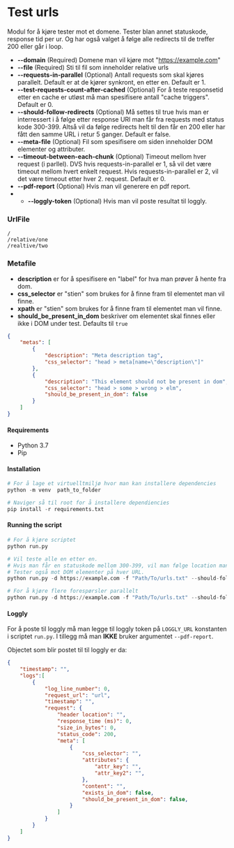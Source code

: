 # Test urls
Modul for å kjøre tester mot et domene. Tester blan annet statuskode, response tid per ur. Og har også valget å følge alle redirects til de treffer 200 eller går i loop.

- **--domain** (Required) Domene man vil kjøre mot "https://example.com"
- **--file** (Required) Sti til fil som inneholder relative urls
- **--requests-in-parallel** (Optional) Antall requests som skal kjøres parallelt. Default er at de kjører synkront, en etter en. Default er 1.
- **--test-requests-count-after-cached** (Optional) For å teste responsetid etter en cache er utløst må man spesifisere antall "cache triggers". Default er 0.
- **--should-follow-redirects** (Optional) Må settes til true hvis man er interressert i å følge etter response URl man får fra requests med status kode 300-399. Altså vil da følge redirects helt til den får en 200 eller har fått den samme URL i retur 5 ganger. Default er false.
- **--meta-file** (Optional) Fil som spesifisere om siden inneholder DOM elementer og attributer.
- **--timeout-between-each-chunk** (Optional) Timeout mellom hver request (i parllel). DVS hvis requests-in-parallel er 1, så vil det være timeout mellom hvert enkelt request. Hvis requests-in-parallel er 2, vil det være timeout etter hver 2. request. Default er 0.
- **--pdf-report** (Optional) Hvis man vil generere en pdf report.
- - **--loggly-token** (Optional) Hvis man vil poste resultat til loggly.

### UrlFile
```
/
/relative/one
/realtive/two
```

### Metafile
- **description** er for å spesifisere en "label" for hva man prøver å hente fra dom.
- **css_selector** er "stien" som brukes for å finne fram til elementet man vil finne.
- **xpath** er "stien" som brukes for å finne fram til elementet man vil finne.
- **should_be_present_in_dom** beskriver om elementet skal finnes eller ikke i DOM under test. Defaults til ```true```
```json
{
    "metas": [
        {
            "description": "Meta description tag",
            "css_selector": "head > meta[name=\"description\"]"
        },
        {
            "description": "This element should not be present in dom",
            "css_selector": "head > some > wrong > elm",
            "should_be_present_in_dom": false
        }
    ]
}
```

#### Requirements
- Python 3.7
- Pip

#### Installation
```python F
# For å lage et virtuelltmiljø hvor man kan installere dependencies
python -m venv  path_to_folder

# Naviger så til root for å installere dependiencies
pip install -r requirements.txt
```

#### Running the script
```python
# For å kjøre scriptet
python run.py

# Vil teste alle en etter en.
# Hvis man får en statuskode mellom 300-399, vil man følge location man får i response, for å se hvor alle redirectne ender.
# Tester også mot DOM elementer på hver URL.
python run.py -d https://example.com -f "Path/To/urls.txt" --should-follow-redirects true --meta-file "Path/To/meta.json"

# For å kjøre flere forespørsler parallelt
python run.py -d https://example.com -f "Path/To/urls.txt" --should-follow-redirects true --meta-file "Path/To/meta.json" --requests-in-parallel 3
```

#### Loggly
For å poste til loggly må man legge til loggly token på ```LOGGLY_URL``` konstanten i scriptet ```run.py```.
I tillegg må man **IKKE** bruker argumentet ```--pdf-report```.

Objectet som blir postet til til loggly er da:
```json
{
    "timestamp": "",
    "logs":[
        {
            "log_line_number": 0,
            "request_url": "url",
            "timestamp": "",
            "request": {
                "header location": "",
                "response_time (ms)": 0,
                "size_in_bytes": 0,
                "status_code": 200,
                "meta": [
                    {
                        "css_selector": "",
                        "attributes": {
                            "attr_key": "",
                            "attr_key2": "",
                        },
                        "content": "",
                        "exists_in_dom": false,
                        "should_be_present_in_dom": false,
                    }
                ]
            }
        }
    ]
}

```